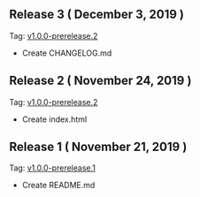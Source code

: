 ## Release 3 ( December 3, 2019 )
Tag: [v1.0.0-prerelease.2](https://github.com/mindreeper2420/cookbook/releases/tag/v1.0.0-prerelease.3)

- Create CHANGELOG.md

## Release 2 ( November 24, 2019 )
Tag: [v1.0.0-prerelease.2](https://github.com/mindreeper2420/cookbook/releases/tag/v1.0.0-prerelease.2)

- Create index.html

## Release 1 ( November 21, 2019 )
Tag: [v1.0.0-prerelease.1](https://github.com/mindreeper2420/cookbook/releases/tag/v1.0.0-prerelease.1)

- Create README.md
